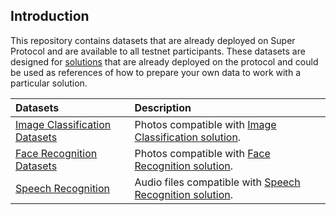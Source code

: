 ## Introduction

This repository contains datasets that are already deployed on Super Protocol and are available to all testnet participants. These datasets are designed for [solutions](https://github.com/Super-Protocol/solutions) that are already deployed on the protocol and could be used as references of how to prepare your own data to work with a particular solution.

|Datasets|Description|
| :- | :- |
|[Image Classification Datasets](./Image%Classification%20Datasets)|Photos compatible with [Image Classification solution](https://github.com/Super-Protocol/solutions/tree/main/Image%20Classification).|
|[Face Recognition Datasets](./Face%20Recognition%20Datasets)|Photos compatible with [Face Recognition solution](https://github.com/Super-Protocol/solutions/tree/main/Face%20Recognition).|
|[Speech Recognition](./Speech%20Recognition)|Audio files compatible with [Speech Recognition solution](https://github.com/Super-Protocol/solutions/tree/main/Speech%20Recognition).|